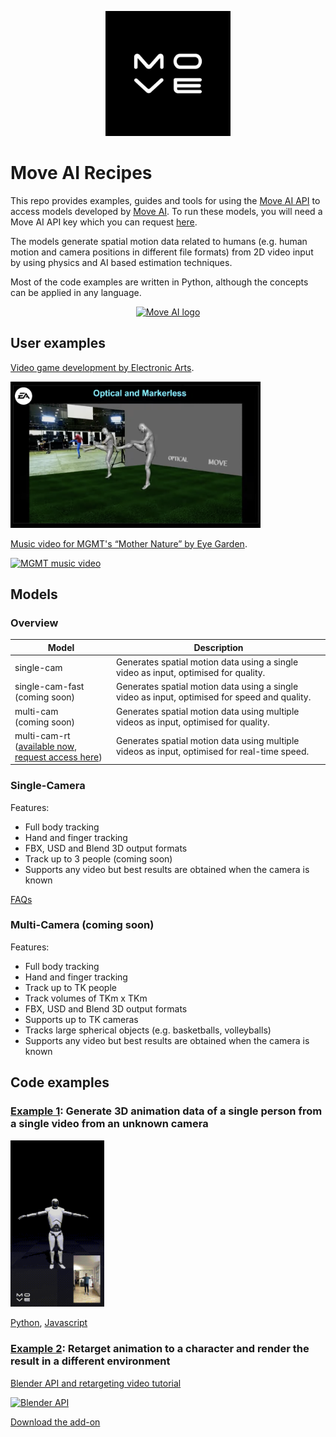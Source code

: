 <p align="center">
  <a href="https://move.ai">
    <img src="images/logo.jpeg" width="200px" alt="Move AI logo" />
  </a>
</p>

# Move AI Recipes
This repo provides examples, guides and tools for using the [Move AI API](https://developers.move.ai/docs/welcome) to 
access models developed by [Move AI](https://move.ai). To run these models, you will need a Move AI API key which you 
can request [here](https://www.move.ai/api).

The models generate spatial motion data related to humans (e.g. human motion and camera positions in different file 
formats) from 2D video input by using physics and AI based estimation techniques.

Most of the code examples are written in Python, although the concepts can be applied in any language.

<p align="center">
  <a href="https://move.ai">
    <img src="images/breakdance.gif" width="300px" alt="Move AI logo" />
  </a>
</p>

## User examples
[Video game development by Electronic Arts](https://www.youtube.com/watch?v=z0aNKvZR8Tk&t=139s).
<p align="left">
  <a href="https://www.youtube.com/watch?v=z0aNKvZR8Tk&t=139s">
    <img src="images/ea.png" width="400px" alt="Move AI logo" />
  </a>
</p>

[Music video for MGMT's “Mother Nature” by Eye Garden](https://www.youtube.com/watch?v=sDzIO5ahGE8).
<p align="left">
  <a href="https://www.youtube.com/watch?v=sDzIO5ahGE8">
    <img src="images/mgmt.png" width="400px" alt="MGMT music video" />
  </a>
</p>

## Models
### Overview
| Model                                                                                                                | Description                                                                                   |
|----------------------------------------------------------------------------------------------------------------------|-----------------------------------------------------------------------------------------------|
| single-cam                                                                                                           | Generates spatial motion data using a single video as input, optimised for quality.           |
| single-cam-fast <br/>(coming soon)                                                                                   | Generates spatial motion data using a single video as input, optimised for speed and quality. |
| multi-cam <br/>(coming soon)                                                                                         | Generates spatial motion data using multiple videos as input, optimised for quality.          |
| multi-cam-rt <br/>([available now, request access here](https://share-eu1.hsforms.com/1J1WzWmHUT_aXIlmv7-b3xwfk5ge)) | Generates spatial motion data using multiple videos as input, optimised for real-time speed.  |

### Single-Camera
Features:
* Full body tracking
* Hand and finger tracking
* FBX, USD and Blend 3D output formats
* Track up to 3 people (coming soon)
* Supports any video but best results are obtained when the camera is known

[FAQs](FAQs.md)

### Multi-Camera (coming soon)
Features:
* Full body tracking
* Hand and finger tracking
* Track up to TK people
* Track volumes of TKm x TKm
* FBX, USD and Blend 3D output formats
* Supports up to TK cameras
* Tracks large spherical objects (e.g. basketballs, volleyballs)
* Supports any video but best results are obtained when the camera is known

## Code examples
### [Example 1](examples/example_1): Generate 3D animation data of a single person from a single video from an unknown camera
<p align="left">
    <img src="images/example_1.gif" width="150px" alt="example 1 image" />
</p>

[Python](examples/example_1/python/Example_1.ipynb), [Javascript](examples/example_1/javascript/README.md)

### [Example 2](examples/example_2): Retarget animation to a character and render the result in a different environment
[Blender API and retargeting video tutorial](https://www.youtube.com/watch?v=pCVHn_bMG_s)

[![Blender API](images/addon_preview.gif)](https://www.youtube.com/watch?v=pCVHn_bMG_s)

[Download the add-on](examples/example_2/releases/move_sdk_1_0_0.zip)